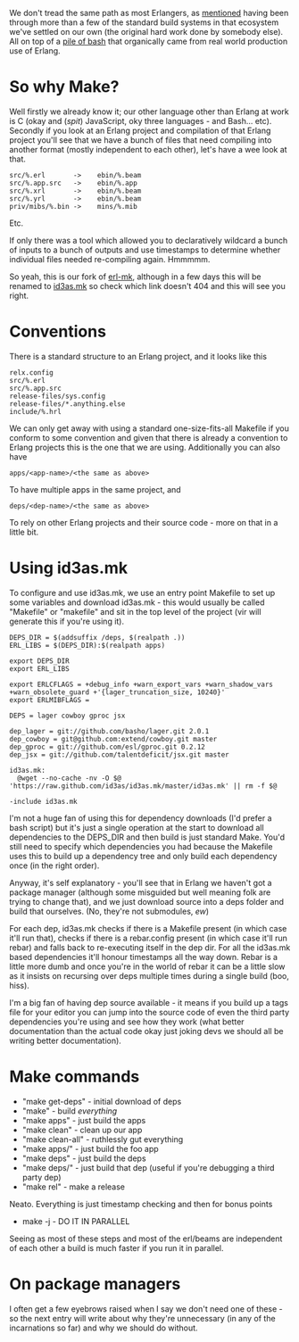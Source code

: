 We don't tread the same path as most Erlangers, as [mentioned](/entries/the-ashton-disinterest-curve---erlang.html) having been through more than a few of the standard build systems in that ecosystem we've settled on our own (the original hard work done by somebody else). All on top of a [pile of bash](/entries/erlang---getting-started-with-vir.html) that organically came from real world production use of Erlang.

So why Make?
==

Well firstly we already know it; our other language other than Erlang at work is C (okay and (*spit*) JavaScript, oky three languages - and Bash... etc). Secondly if you look at an Erlang project and compilation of that Erlang project you'll see that we have a bunch of files that need compiling into another format (mostly independent to each other), let's have a wee look at that.

    src/%.erl       ->    ebin/%.beam
    src/%.app.src   ->    ebin/%.app
    src/%.xrl       ->    ebin/%.beam
    src/%.yrl       ->    ebin/%.beam
    priv/mibs/%.bin ->    mins/%.mib

Etc.

If only there was a tool which allowed you to declaratively wildcard a bunch of inputs to a bunch of outputs and use timestamps to determine whether individual files needed re-compiling again. Hmmmmm.


So yeah, this is our fork of [erl-mk](http://github.com/id3as/erl-mk.git), although in a few days this will be renamed to [id3as.mk](http://github.com/id3as/id3as.mk) so check which link doesn't 404 and this will see you right.

Conventions
==

There is a standard structure to an Erlang project, and it looks like this

    relx.config
    src/%.erl
    src/%.app.src
    release-files/sys.config
    release-files/*.anything.else
    include/%.hrl

We can only get away with using a standard one-size-fits-all Makefile if you conform to some convention and given that there is already a convention to Erlang projects this is the one that we are using. Additionally you can also have

    apps/<app-name>/<the same as above>

To have multiple apps in the same project, and

    deps/<dep-name>/<the same as above>

To rely on other Erlang projects and their source code - more on that in a little bit.

Using id3as.mk
==

To configure and use id3as.mk, we use an entry point Makefile to set up some variables and download id3as.mk - this would usually be called "Makefile" or "makefile" and sit in the top level of the project (vir will generate this if you're using it).


    DEPS_DIR = $(addsuffix /deps, $(realpath .))
    ERL_LIBS = $(DEPS_DIR):$(realpath apps)

    export DEPS_DIR
    export ERL_LIBS

    export ERLCFLAGS = +debug_info +warn_export_vars +warn_shadow_vars +warn_obsolete_guard +'{lager_truncation_size, 10240}'
    export ERLMIBFLAGS =

    DEPS = lager cowboy gproc jsx

    dep_lager = git://github.com/basho/lager.git 2.0.1
    dep_cowboy = git@github.com:extend/cowboy.git master
    dep_gproc = git://github.com/esl/gproc.git 0.2.12
    dep_jsx = git://github.com/talentdeficit/jsx.git master

    id3as.mk:
      @wget --no-cache -nv -O $@ 'https://raw.github.com/id3as/id3as.mk/master/id3as.mk' || rm -f $@

    -include id3as.mk

I'm not a huge fan of using this for dependency downloads (I'd prefer a bash script) but it's just a single operation at the start to download all dependencies to the DEPS_DIR and then build is just standard Make. You'd still need to specify which dependencies you had because the Makefile uses this to build up a dependency tree and only build each dependency once (in the right order).

Anyway, it's self explanatory - you'll see that in Erlang we haven't got a package manager (although some misguided but well meaning folk are trying to change that), and we just download source into a deps folder and build that ourselves. (No, they're not submodules, *ew*)

For each dep, id3as.mk checks if there is a Makefile present (in which case it'll run that), checks if there is a rebar.config present (in which case it'll run rebar) and falls back to re-executing itself in the dep dir. For all the id3as.mk based dependencies it'll honour timestamps all the way down. Rebar is a little more dumb and once you're in the world of rebar it can be a little slow as it insists on recursing over deps multiple times during a single build (boo, hiss).

I'm a big fan of having dep source available - it means if you build up a tags file for your editor you can jump into the source code of even the third party dependencies you're using and see how they work (what better documentation than the actual code okay just joking devs we should all be writing better documentation).

Make commands
==

- "make get-deps" - initial download of deps
- "make" - build *everything*
- "make apps" - just build the apps
- "make clean" - clean up our app
- "make clean-all" - ruthlessly gut everything
- "make apps/<foo>" - just build the foo app
- "make deps" - just build the deps
- "make deps/<foo>" - just build that dep (useful if you're debugging a third party dep)
- "make rel" - make a release

Neato. Everything is just timestamp checking and then for bonus points

- make -j <anything from above>   - DO IT IN PARALLEL

Seeing as most of these steps and most of the erl/beams are independent of each other a build is much faster if you run it in parallel.

On package managers
==

I often get a few eyebrows raised when I say we don't need one of these - so the next entry will write about why they're unnecessary (in any of the incarnations so far) and why we should do without.

